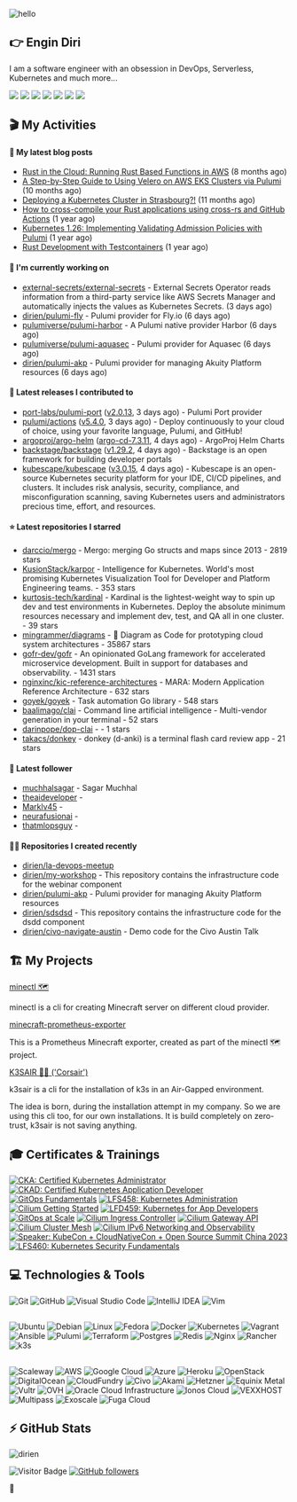 ![hello](https://media.giphy.com/media/3ornk57KwDXf81rjWM/giphy.gif)

## 👉 Engin Diri

I am a software engineer with an obsession in DevOps, Serverless, Kubernetes and much more...

[![](https://img.shields.io/badge/-@__ediri-000000?style=for-the-badge&logo=X&logoColor=ffffff)](https://x.com/_ediri)
[![](https://img.shields.io/badge/engin--diri-0A66C2?style=for-the-badge&logo=linkedin&logoColor=#0A66C2)](https://www.linkedin.com/in/engin-diri/)
[![](https://img.shields.io/badge/@_ediri@cloud--native.social-6364FF?style=for-the-badge&logo=mastodon&logoColor=white)](https://cloud-native.social/@_ediri)
[![](https://img.shields.io/badge/-@dirien-%23181717?style=for-the-badge&logo=github)](https://github.com/dirien)
[![](https://img.shields.io/badge/-blog.ediri.io-2962FF?style=for-the-badge&logo=hashnode&logoColor=white)](https://blog.ediri.io/)
[![](https://img.shields.io/badge/dirien-003366?style=for-the-badge&logo=linuxfoundation&logoColor=white)](https://openprofile.dev/profile/dirien)
[![](https://img.shields.io/badge/-@__ediri-E4405F?style=for-the-badge&logo=instagram&logoColor=white)](https://www.instagram.com/_ediri/)

## 🎬 My Activities

#### 📖 My latest blog posts
- [Rust in the Cloud: Running Rust Based Functions in AWS](https://blog.ediri.io/rust-in-the-cloud-running-rust-based-functions-in-aws) (8 months ago)
- [A Step-by-Step Guide to Using Velero on AWS EKS Clusters via Pulumi](https://blog.ediri.io/a-step-by-step-guide-to-using-velero-on-aws-eks-clusters-via-pulumi) (10 months ago)
- [Deploying a Kubernetes Cluster in Strasbourg?!](https://blog.ediri.io/deploying-a-kubernetes-cluster-in-strasbourg) (11 months ago)
- [How to cross-compile your Rust applications using cross-rs and GitHub Actions](https://blog.ediri.io/how-to-cross-compile-your-rust-applications-using-cross-rs-and-github-actions) (1 year ago)
- [Kubernetes 1.26: Implementing Validating Admission Policies with Pulumi](https://blog.ediri.io/kubernetes-126-implementing-validating-admission-policies-with-pulumi) (1 year ago)
- [Rust Development with Testcontainers](https://blog.ediri.io/rust-development-with-testcontainers) (1 year ago)

#### 👷 I'm currently working on

- [external-secrets/external-secrets](https://github.com/external-secrets/external-secrets) - External Secrets Operator reads information from a third-party service like AWS Secrets Manager and automatically injects the values as Kubernetes Secrets. (3 days ago)
- [dirien/pulumi-fly](https://github.com/dirien/pulumi-fly) - Pulumi provider for Fly.io (6 days ago)
- [pulumiverse/pulumi-harbor](https://github.com/pulumiverse/pulumi-harbor) - A Pulumi native provider Harbor (6 days ago)
- [pulumiverse/pulumi-aquasec](https://github.com/pulumiverse/pulumi-aquasec) - Pulumi provider for Aquasec (6 days ago)
- [dirien/pulumi-akp](https://github.com/dirien/pulumi-akp) - Pulumi provider for managing Akuity Platform resources (6 days ago)

#### 🚀 Latest releases I contributed to

- [port-labs/pulumi-port](https://github.com/port-labs/pulumi-port) ([v2.0.13](https://github.com/port-labs/pulumi-port/releases/tag/v2.0.13), 3 days ago) - Pulumi Port provider
- [pulumi/actions](https://github.com/pulumi/actions) ([v5.4.0](https://github.com/pulumi/actions/releases/tag/v5.4.0), 3 days ago) - Deploy continuously to your cloud of choice, using your favorite language, Pulumi, and GitHub!
- [argoproj/argo-helm](https://github.com/argoproj/argo-helm) ([argo-cd-7.3.11](https://github.com/argoproj/argo-helm/releases/tag/argo-cd-7.3.11), 4 days ago) - ArgoProj Helm Charts
- [backstage/backstage](https://github.com/backstage/backstage) ([v1.29.2](https://github.com/backstage/backstage/releases/tag/v1.29.2), 4 days ago) - Backstage is an open framework for building developer portals
- [kubescape/kubescape](https://github.com/kubescape/kubescape) ([v3.0.15](https://github.com/kubescape/kubescape/releases/tag/v3.0.15), 4 days ago) - Kubescape is an open-source Kubernetes security platform for your IDE, CI/CD pipelines, and clusters. It includes risk analysis, security, compliance, and misconfiguration scanning, saving Kubernetes users and administrators precious time, effort, and resources.

#### ⭐ Latest repositories I starred

- [darccio/mergo](https://github.com/darccio/mergo) - Mergo: merging Go structs and maps since 2013 - 2819 stars
- [KusionStack/karpor](https://github.com/KusionStack/karpor) - Intelligence for Kubernetes. World&#39;s most promising Kubernetes Visualization Tool for Developer and Platform Engineering teams.  - 353 stars
- [kurtosis-tech/kardinal](https://github.com/kurtosis-tech/kardinal) - Kardinal is the lightest-weight way to spin up dev and test environments in Kubernetes. Deploy the absolute minimum resources necessary and implement dev, test, and QA all in one cluster. - 39 stars
- [mingrammer/diagrams](https://github.com/mingrammer/diagrams) - :art: Diagram as Code for prototyping cloud system architectures - 35867 stars
- [gofr-dev/gofr](https://github.com/gofr-dev/gofr) - An opinionated GoLang framework for accelerated microservice development. Built in support for databases and observability. - 1431 stars
- [nginxinc/kic-reference-architectures](https://github.com/nginxinc/kic-reference-architectures) - MARA: Modern Application Reference Architecture - 632 stars
- [goyek/goyek](https://github.com/goyek/goyek) - Task automation Go library - 548 stars
- [baalimago/clai](https://github.com/baalimago/clai) - Command line artificial intelligence - Multi-vendor generation in your terminal - 52 stars
- [darinpope/dop-clai](https://github.com/darinpope/dop-clai) -  - 1 stars
- [takacs/donkey](https://github.com/takacs/donkey) - donkey (d-anki) is a terminal flash card review app - 21 stars

#### 👥 Latest follower

- [muchhalsagar](https://github.com/muchhalsagar) - Sagar Muchhal
- [theaideveloper](https://github.com/theaideveloper) - 
- [Marklv45](https://github.com/Marklv45) - 
- [neurafusionai](https://github.com/neurafusionai) - 
- [thatmlopsguy](https://github.com/thatmlopsguy) - 

#### 👨‍💻 Repositories I created recently

- [dirien/la-devops-meetup](https://github.com/dirien/la-devops-meetup)
- [dirien/my-workshop](https://github.com/dirien/my-workshop) - This repository contains the infrastructure code for the webinar component
- [dirien/pulumi-akp](https://github.com/dirien/pulumi-akp) - Pulumi provider for managing Akuity Platform resources
- [dirien/sdsdsd](https://github.com/dirien/sdsdsd) - This repository contains the infrastructure code for the dsdd component
- [dirien/civo-navigate-austin](https://github.com/dirien/civo-navigate-austin) - Demo code for the Civo Austin Talk


## 🏗️ My Projects
[minectl 🗺](https://github.com/dirien/minectl)

minectl is a cli for creating Minecraft server on different cloud provider.

[minecraft-prometheus-exporter](https://github.com/dirien/minecraft-prometheus-exporter)

This is a Prometheus Minecraft exporter, created as part of the minectl 🗺 project.

[K3SAIR 🏴‍☠️️ ('Corsair')](https://github.com/dirien/k3sair-cli)

k3sair is a cli for the installation of k3s in an Air-Gapped environment.

The idea is born, during the installation attempt in my company. So we are using this cli too, for our own
installations. It is build completely on zero-trust, k3sair is not saving anything.

## 🎓 Certificates & Trainings

<!--START_SECTION:badges-->
[![CKA: Certified Kubernetes Administrator](https://images.credly.com/size/110x110/images/8b8ed108-e77d-4396-ac59-2504583b9d54/cka_from_cncfsite__281_29.png)](http://www.credly.com/badges/9d947b2a-e186-40a0-bf4c-0d513ebab6d6 "CKA: Certified Kubernetes Administrator")
[![CKAD: Certified Kubernetes Application Developer](https://images.credly.com/size/110x110/images/f88d800c-5261-45c6-9515-0458e31c3e16/ckad_from_cncfsite.png)](http://www.credly.com/badges/492ae49a-b546-4451-b90d-73451e078ed7 "CKAD: Certified Kubernetes Application Developer")
[![GitOps Fundamentals](https://images.credly.com/size/110x110/images/45d4a763-2533-46c2-b9e9-aa91e2e608fa/image.png)](http://www.credly.com/badges/c5c336dd-b4e8-4d73-bfe9-65268f1f69f2 "GitOps Fundamentals")
[![LFS458: Kubernetes Administration](https://images.credly.com/size/110x110/images/6b2592c5-6cad-4d2f-ae78-17b89b0462bc/image.png)](http://www.credly.com/badges/d0e3043e-4d3a-4af1-9dc4-dbaadd4a8e88 "LFS458: Kubernetes Administration")
[![Cilium Getting Started](https://images.credly.com/size/110x110/images/06370e36-d23b-4dcf-8287-d0302926f14a/image.png)](http://www.credly.com/badges/aaf501ac-2ccf-485c-b976-4861815f7ce6 "Cilium Getting Started")
[![LFD459: Kubernetes for App Developers](https://images.credly.com/size/110x110/images/cec84819-7069-48fc-b38b-91edabcf2750/image.png)](http://www.credly.com/badges/4d2b1460-b7f4-41c3-a20e-91d2faacd701 "LFD459: Kubernetes for App Developers")
[![GitOps at Scale](https://images.credly.com/size/110x110/images/f9198c28-7232-4c52-b1dc-12dab1c465f0/image.png)](http://www.credly.com/badges/aea3eb59-9bea-4a31-a1c3-315755fb26ad "GitOps at Scale")
[![Cilium Ingress Controller](https://images.credly.com/size/110x110/images/086d2f39-26a5-4bb9-ab74-c632d76ad6fc/image.png)](http://www.credly.com/badges/0a7cbad3-9136-4a86-a573-e0af4a39b5ca "Cilium Ingress Controller")
[![Cilium Gateway API](https://images.credly.com/size/110x110/images/29d180ca-09e7-49e9-8423-278109d75bb0/image.png)](http://www.credly.com/badges/68bb9d11-b199-4a00-a3c8-c282d7ddbde5 "Cilium Gateway API")
[![Cilium Cluster Mesh](https://images.credly.com/size/110x110/images/e2eb2549-f3ab-415f-8625-54af9fe90d1f/image.png)](http://www.credly.com/badges/2272b1df-3087-4044-b7e3-a1842dbff6a5 "Cilium Cluster Mesh")
[![Cilium IPv6 Networking and Observability](https://images.credly.com/size/110x110/images/dbd2178a-f14e-44d8-a11a-b967c155a0b6/image.png)](http://www.credly.com/badges/ed925e87-d542-441f-a507-6da6826620cb "Cilium IPv6 Networking and Observability")
[![Speaker: KubeCon + CloudNativeCon + Open Source Summit China 2023](https://images.credly.com/size/110x110/images/23f11122-3a84-4796-9854-6cbdae8a73bf/image.png)](http://www.credly.com/badges/d9a7a54d-7a8d-4937-b2f2-188d04dbd364 "Speaker: KubeCon + CloudNativeCon + Open Source Summit China 2023")
[![LFS460: Kubernetes Security Fundamentals](https://images.credly.com/size/110x110/images/67ffd037-c7e6-40cc-996c-0cde3672c5c5/image.png)](http://www.credly.com/badges/c2872a4c-4d78-4e83-b799-36d203fad483 "LFS460: Kubernetes Security Fundamentals")
<!--END_SECTION:badges-->

## 💻 Technologies & Tools

![Git](https://img.shields.io/badge/git-%23F05033.svg?style=for-the-badge&logo=git&logoColor=white)
![GitHub](https://img.shields.io/badge/github-%23121011.svg?style=for-the-badge&logo=github&logoColor=white)
![Visual Studio Code](https://img.shields.io/badge/VisualStudioCode-0078d7.svg?style=for-the-badge&logo=visual-studio-code&logoColor=white)
![IntelliJ IDEA](https://img.shields.io/badge/IntelliJIDEA-000000.svg?style=for-the-badge&logo=intellij-idea&logoColor=white)
![Vim](https://img.shields.io/badge/VIM-%2311AB00.svg?style=for-the-badge&logo=vim&logoColor=white)

##

![Ubuntu](https://img.shields.io/badge/Ubuntu-E95420?style=for-the-badge&logo=ubuntu&logoColor=white)
![Debian](https://img.shields.io/badge/Debian-D70A53?style=for-the-badge&logo=debian&logoColor=white)
![Linux](https://img.shields.io/badge/Linux-FCC624?style=for-the-badge&logo=linux&logoColor=black)
![Fedora](https://img.shields.io/badge/Fedora-294172?style=for-the-badge&logo=fedora&logoColor=white)
![Docker](https://img.shields.io/badge/docker-0db7ed.svg?style=for-the-badge&logo=docker&logoColor=white)
![Kubernetes](https://img.shields.io/badge/kubernetes-326ce5.svg?style=for-the-badge&logo=kubernetes&logoColor=white)
![Vagrant](https://img.shields.io/badge/vagrant-1563FF.svg?style=for-the-badge&logo=vagrant&logoColor=white)
![Ansible](https://img.shields.io/badge/ansible-1A1918.svg?style=for-the-badge&logo=ansible&logoColor=white)
![Pulumi](https://img.shields.io/badge/pulumi-8A3391.svg?style=for-the-badge&logo=pulumi&logoColor=white)
![Terraform](https://img.shields.io/badge/terraform-5835CC.svg?style=for-the-badge&logo=terraform&logoColor=white)
![Postgres](https://img.shields.io/badge/postgres-316192.svg?style=for-the-badge&logo=postgresql&logoColor=white)
![Redis](https://img.shields.io/badge/redis-DD0031.svg?style=for-the-badge&logo=redis&logoColor=white)
![Nginx](https://img.shields.io/badge/nginx-009639.svg?style=for-the-badge&logo=nginx&logoColor=white)
![Rancher](https://img.shields.io/badge/rancher-0075A8.svg?style=for-the-badge&logo=rancher&logoColor=white)
![k3s](https://img.shields.io/badge/k3s-FFC61C.svg?style=for-the-badge&logo=k3s&logoColor=white)

##

![Scaleway](https://img.shields.io/badge/SCALEWAY-4f0599.svg?style=for-the-badge&logo=scaleway&logoColor=white)
![AWS](https://img.shields.io/badge/AWS-FF9900.svg?style=for-the-badge&logo=amazon-aws&logoColor=white)
![Google Cloud](https://img.shields.io/badge/GoogleCloud-4285F4.svg?style=for-the-badge&logo=google-cloud&logoColor=white)
![Azure](https://img.shields.io/badge/azure-0078D4.svg?style=for-the-badge&logo=microsoft-azure&logoColor=white)
![Heroku](https://img.shields.io/badge/heroku-430098.svg?style=for-the-badge&logo=heroku&logoColor=white)
![OpenStack](https://img.shields.io/badge/Openstack-f01742.svg?style=for-the-badge&logo=openstack&logoColor=white)
![DigitalOcean](https://img.shields.io/badge/DigitalOcean-0080FF.svg?style=for-the-badge&logo=DigitalOcean&logoColor=white)
![CloudFundry](https://img.shields.io/badge/CloudFoundry-0C9ED5.svg?style=for-the-badge&logo=cloudfoundry&logoColor=white)
![Civo](https://img.shields.io/badge/civo-239DFF.svg?style=for-the-badge&logo=civo&logoColor=white)
![Akami](https://img.shields.io/badge/akamai-0096D6?style=for-the-badge&logo=akamai&logoColor=white)
![Hetzner](https://img.shields.io/badge/hetzner-d50c2d?style=for-the-badge&logo=hetzner&logoColor=white)
![Equinix Metal](https://img.shields.io/badge/equinix--metal-d10810?style=for-the-badge&logo=equinixmetal&logoColor=white)
![Vultr](https://img.shields.io/badge/vultr-007BFC?style=for-the-badge&logo=vultr&logoColor=white)
![OVH](https://img.shields.io/badge/ovh-123F6D?style=for-the-badge&logo=ovh&logoColor=white)
![Oracle Cloud Infrastructure](https://img.shields.io/badge/Oracle_Cloud_Infrastructure-F80000?style=for-the-badge&logo=oracle&logoColor=white)
![Ionos Cloud](https://img.shields.io/badge/ionos--cloud-003D8F?style=for-the-badge&logo=ionos&logoColor=white)
![VEXXHOST](https://img.shields.io/badge/VEXXHOST-2A1659?style=for-the-badge&logo=vexxhost&logoColor=white)
![Multipass](https://img.shields.io/badge/Multipass-E95420?style=for-the-badge&logo=ubuntu&logoColor=white)
![Exoscale](https://img.shields.io/badge/Exoscale-DA291C?style=for-the-badge&logo=exoscale&logoColor=white)
![Fuga Cloud](https://img.shields.io/badge/fuga_cloud-242F4B?style=for-the-badge&logo=fugacloud&logoColor=white)

## ⚡ GitHub Stats

![dirien](https://github-readme-stats.vercel.app/api?username=dirien&show_icons=true&count_private=true&theme=dracula)

![Visitor Badge](https://visitor-badge.laobi.icu/badge?page_id=dirien)
[![GitHub followers](https://img.shields.io/github/followers/dirien.svg?style=social&label=Follow&maxAge=2592000)](https://github.com/dirien?tab=followers)

🧿
